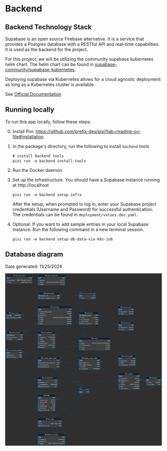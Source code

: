 # Backend

## **Backend Technology Stack**

Supabase is an open source Firebase alternative. It is a service that provides a Postgres database with a RESTful API and real-time capabilities. It is used as the backend for the project.

For this project, we will be utilizing the community supabase kubernetes helm chart.
The helm chart can be found in [supabase-community/supabase-kubernetes](https://github.com/supabase-community/supabase-kubernetes).

Deploying supabase via Kubernetes allows for a cloud agnostic deployment as long as a Kubernetes cluster is available.

See [Official Documentation](https://supabase.com/docs)

## **Running locally**

To run this app locally, follow these steps:

0. Install Pixi: https://github.com/prefix-dev/pixi?tab=readme-ov-file#installation
1. In the package's directory, run the following to install `backend` tools

    ```console
    # install backend tools
    pixi run -e backend install-tools
    ```
2. Run the Docker daemon
3. Set up the infrastructure. You should have a Supabase instance running at http://localhost
    ```console
    pixi run -e backend setup-infra
    ```
    After the setup, when prompted to log in, enter your Supabase project credentials (Username and Password) for successful authentication. The credentials can be found in `deployment/values.dev.yaml`.
4. Optional: If you want to add sample entries in your local Supabase Instance. 
    Run the following command in a new terminal session.
    ```console
    pixi run -e backend setup-db-data-via-k8s-job
    ```

## Database diagram

Date generated: 11/25/2024

![database diagram](../assets/images/pdc_20241125.png)
